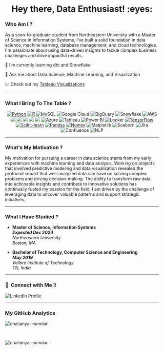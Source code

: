 <h1 align="center">Hey there, Data Enthusiast! :eyes:</h1> <h3> Who Am I ? </h3>
As a soon-to-graduate student from Northeastern University with a Master of Science in Information Systems, I’ve built a solid foundation in data science, machine learning, database management, and cloud technologies. I'm passionate about using data-driven insights to tackle complex business challenges and drive impactful results.

🌱 I’m currently learning dbt and Snowflake

💬 Ask me about Data Science, Machine Learning, and Visualization

:chart_with_upwards_trend: Check out my <a href="https://public.tableau.com/app/profile/chaitanya.inamdar/viz/SalesDashboard_Version1/SalesDashboard?publish=yes" target="_blank">Tableau Visualizations</a>

<hr> <h3> What I Bring To The Table ? </h3> <p align="center"> <a href="https://www.python.org"><img src="https://img.shields.io/badge/Python-FFD43B?style=flat&logo=python&logoColor=white" alt="Python"></a> <a href="https://www.r-project.org"><img src="https://img.shields.io/badge/R-276DC3?style=flat&logo=r&logoColor=white" alt="R"></a> <img src="https://img.shields.io/badge/MySQL-4479A1?style=flat&logo=mysql&logoColor=white" alt="MySQL"> <img src="https://img.shields.io/badge/Google%20Cloud%20Platform-4285F4?style=flat&logo=googlecloud&logoColor=white" alt="Google Cloud"> <img src="https://img.shields.io/badge/Google%20BigQuery-4285F4?style=flat&logo=googlebigquery&logoColor=white" alt="BigQuery"> <img src="https://img.shields.io/badge/Snowflake-abf0ff?style=flat&logo=snowflake&logoColor=white" alt="Snowflake"> <img src="https://img.shields.io/badge/Amazon%20Web%20Services-232F3E?style=flat&logo=amazonaws&logoColor=white" alt="AWS"> <img src = "https://img.shields.io/badge/Amazon%20S3-1679A7?style=flat&logo=amazons3&logoColor=white">
  <img src = "https://img.shields.io/badge/AWS%20Glue-0052CC?style=flat&logo=amazonrds&logoColor=white"> <img src = "https://img.shields.io/badge/Amazon CloudWatch-FF9900?style=flat&logo=amazoncloudwatch&logoColor=white"> 
  <img src = "https://img.shields.io/badge/AWS Lambda-babb1e?style=flat&logo=amazoncloudwatch&logoColor=white"> 
  <img src = "https://img.shields.io/badge/Amazon QuickSight-11073d?style=flat&logo=amazoncloudwatch&logoColor=white"> <img src="https://img.shields.io/badge/Microsoft%20Azure-0089D6?style=flat&logo=microsoftazure&logoColor=white" alt="Azure"> <img src="https://img.shields.io/badge/Tableau-339933?style=flat&logo=tableau&logoColor=FFFFFF" alt="Tableau"> <img src="https://img.shields.io/badge/Power%20BI-F2C811?style=flat&logo=powerbi&logoColor=FFFFFF" alt="Power BI"> <img src="https://img.shields.io/badge/Looker-dc143c?style=flat&logo=looker&logoColor=FFFFFF" alt="Looker"> <a href="https://www.tensorflow.org"><img src="https://img.shields.io/badge/TensorFlow-FF6F00?style=flat&logo=tensorflow&logoColor=white" alt="TensorFlow"></a> <a href="https://scikit-learn.org/stable/"><img src="https://img.shields.io/badge/scikit_learn-F7931E?style=flat&logo=scikit-learn&logoColor=white" alt="Scikit-learn"></a> <a href="https://pandas.pydata.org"><img src="https://img.shields.io/badge/Pandas-150458?style=flat&logo=pandas&logoColor=white" alt="Pandas"></a> <a href="https://numpy.org"><img src="https://img.shields.io/badge/Numpy-013243?style=flat&logo=numpy&logoColor=white" alt="Numpy"></a> <img src="https://img.shields.io/badge/Matplotlib-11557C?style=flat&logo=matplotlib&logoColor=white" alt="Matplotlib"> <img src="https://img.shields.io/badge/Seaborn-4C2E91?style=flat&logo=seaborn&logoColor=white" alt="Seaborn"> <img src="https://img.shields.io/badge/Jira-0052CC?style=flat&logo=jira&logoColor=white" alt="Jira"> <img src="https://img.shields.io/badge/Confluence-172B4D?style=flat&logo=confluence&logoColor=white" alt="Confluence"> <img src="https://img.shields.io/badge/Natural%20Language%20Processing-39b54a?style=flat&logo=ai&logoColor=white" alt="NLP">  </p> <hr> <h3> What's My Motivation ? </h3>
My motivation for pursuing a career in data science stems from my early experiences with machine learning and data analysis. Working on projects that involved predictive modeling and data visualization revealed the profound impact that well-analyzed data can have on solving complex problems and driving decision-making. The ability to transform raw data into actionable insights and contribute to innovative solutions has continually fueled my passion for the field. I am driven by the challenge of leveraging data to uncover valuable patterns and support strategic initiatives.

<hr> <h3> What I Have Studied ? </h3> <ul> <li> <strong>Master of Science, Information Systems</strong> <br> <strong><em>Expected Dec 2024</em></strong> <br> <em>Northeastern University</em> <br> <em>Boston, MA</em> </li> </ul> <ul> <li> <strong>Bachelor of Technology, Computer Science and Engineering</strong> <br> <strong><em>May 2019</em></strong> <br> <em>Vellore Institute of Technology</em> <br> <em>TN, India</em> </li> </ul> <hr> <h3>🤝 &nbsp;Connect with Me !! </h3>
<a href="https://www.linkedin.com/in/chaitanya-inamdar98/" target="_blank">
  <img src="https://img.shields.io/badge/linkedin-%230077B5.svg?&style=for-the-badge&logo=linkedin&logoColor=white" alt="LinkedIn Profile" />
</a>

<hr> <h3> My GitHub Analytics </h3> <p><img align="center" src="https://github-readme-stats.vercel.app/api/top-langs?username=chaitanya-inamdar&show_icons=true&locale=en&layout=compact&theme=merko" alt="chaitanya-inamdar" /></p><br> <p><img align="center" src="https://github-readme-streak-stats.herokuapp.com/?user=chaitanya-inamdar&&theme=merko" alt="chaitanya-inamdar" /></p>
